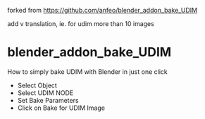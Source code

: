 forked from https://github.com/anfeo/blender_addon_bake_UDIM

add v translation, ie. for udim more than 10 images
# blender_addon_bake_UDIM
How to simply bake UDIM with Blender in just one click

- Select Object
- Select UDIM NODE
- Set Bake Parameters
- Click on Bake for UDIM Image
